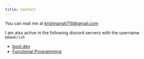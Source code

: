```yaml
---
title: Contact
---
```


You can mail me at <u>krishnansh710@gmail.com</u>

I am also active in the following discord servers with the username `@dawkrish`

- [boot.dev](https://www.boot.dev/community)
- [Functional Programming](https://discord.gg/K6XHBSh)
